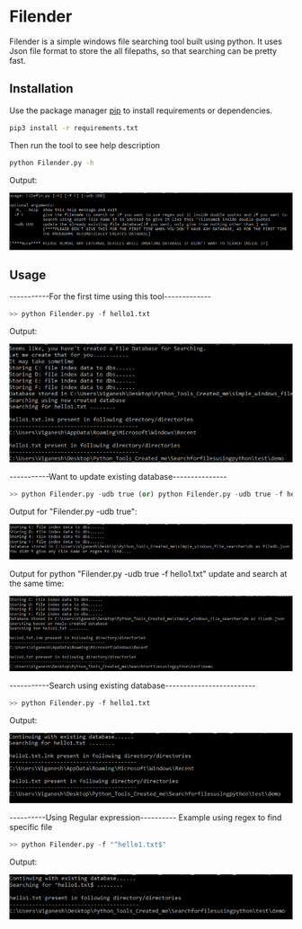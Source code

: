 # Filender

Filender is a simple windows file searching tool built using python.
It uses Json file format to store the all filepaths, so that searching can be pretty fast.

## Installation

Use the package manager [pip](https://pip.pypa.io/en/stable/) to install requirements or dependencies.

```bash
pip3 install -r requirements.txt
```
Then run the tool to see help description
```bash
python Filender.py -h
```
Output:


![](Images/helpoutput.png)


## Usage
-----------For the first time using this tool-------------
```python
>> python Filender.py -f hello1.txt
```
Output:

![](Images/firsttime.png)


-----------Want to update existing database---------------
```python
>> python Filender.py -udb true (or) python Filender.py -udb true -f hello1.txt
```
Output for "Filender.py -udb true":

![](Images/update.png)

Output for python "Filender.py -udb true -f hello1.txt" update and search at the same time:

![](Images/updateandsearch.png)

-----------Search using existing database-------------------------
```python
>> python Filender.py -f hello1.txt
```
Output:

![](Images/searchwithexistingdb.png)

----------Using Regular expression----------
Example using regex to find specific file

```python 
>> python Filender.py -f "^hello1.txt$"
```
Output:

![](Images/specific.png)
